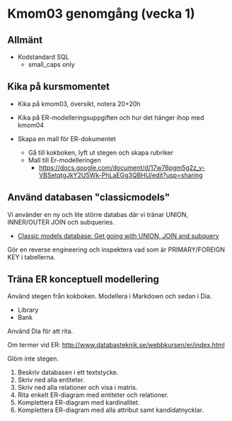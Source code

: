 Kmom03 genomgång (vecka 1)
=========================



Allmänt
-------------------------

* Kodstandard SQL
    * small_caps only



Kika på kursmomentet
-------------------------

* Kika på kmom03, översikt, notera 20+20h
* Kika på ER-modelleringsuppgiften och hur det hänger ihop med kmom04

* Skapa en mall för ER-dokumentet
    * Gå till kokboken, lyft ut stegen och skapa rubriker
    * Mall till Er-modelleringen
        * https://docs.google.com/document/d/17w76pgm5g2z_v-VBSetqtgJkY2U5Wk-PhLaEGg3QBHU/edit?usp=sharing



Använd databasen "classicmodels"
-------------------------

Vi använder en ny och lite större databas där vi tränar UNION, INNER/OUTER JOIN och subqueries.

* [Classic models database: Get going with UNION, JOIN and subquery](https://gitlab.com/mikael-roos/database/-/tree/main/sql/classicmodels/join)

Gör en reverse engineering och inspektera vad som är PRIMARY/FOREIGN KEY i tabellerna.



Träna ER konceptuell modellering
-------------------------

Använd stegen från kokboken. Modellera i Markdown och sedan i Dia.

* Library
* Bank

Använd Dia för att rita.

Om termer vid ER: http://www.databasteknik.se/webbkursen/er/index.html

Glöm inte stegen.

1. Beskriv databasen i ett textstycke.
2. Skriv ned alla entiteter.
3. Skriv ned alla relationer och visa i matris.
4. Rita enkelt ER-diagram med entiteter och relationer.
5. Komplettera ER-diagram med kardinalitet.
6. Komplettera ER-diagram med alla attribut samt kandidatnycklar.

<!--
Fokusera på hur man kan lösa en N:M förhållande i databasen.

* Använd PRIMARY KEY.
* Använd FOREIGN KEY.
-->

